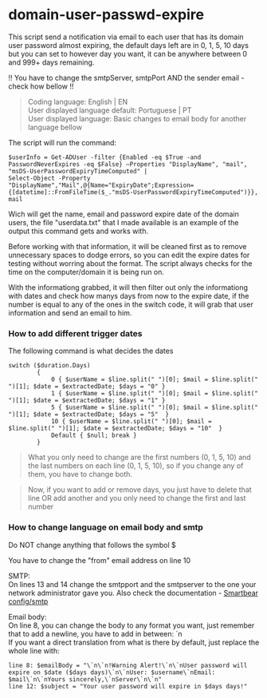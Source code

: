 # domain-user-passwd-expire
This script send a notification via email to each user that has its domain user password almost expiring, the default days left are in 0, 1, 5, 10 days but you can set to however day you want, it can be anywhere between 0 and 999+ days remaining.

!! You have to change the smtpServer, smtpPort AND the sender email - check how bellow !!

> Coding language: English | EN  
> User displayed language default: Portuguese | PT  
> User displayed language: Basic changes to email body for another language bellow

The script will run the command:
```
$userInfo = Get-ADUser -filter {Enabled -eq $True -and PasswordNeverExpires -eq $False} –Properties "DisplayName", "mail", "msDS-UserPasswordExpiryTimeComputed" |
Select-Object -Property "DisplayName","Mail",@{Name="ExpiryDate";Expression={[datetime]::FromFileTime($_."msDS-UserPasswordExpiryTimeComputed")}}, mail
```
Wich will get the name, email and password expire date of the domain users, the file "userdata.txt" that I made available is an example of the output this command gets and works with.  

Before working with that information, it will be cleaned first as to remove unnecessary spaces to dodge errors, so you can edit the expire dates for testing without worring about the format.
The script always checks for the time on the computer/domain it is being run on.

With the informationg grabbed, it will then filter out only the informationg with dates and check how manys days from now to the expire date, if the number is equal to any of the ones in the switch code, it will grab that user information and send an email to him.

### How to add different trigger dates
The following command is what decides the dates
```
switch ($duration.Days)
        {
            0 { $userName = $line.split(" ")[0]; $mail = $line.split(" ")[1]; $date = $extractedDate; $days = "0" }
            1 { $userName = $line.split(" ")[0]; $mail = $line.split(" ")[1]; $date = $extractedDate; $days = "1" }
            5 { $userName = $line.split(" ")[0]; $mail = $line.split(" ")[1]; $date = $extractedDate; $days = "5"  }
            10 { $userName = $line.split(" ")[0]; $mail = $line.split(" ")[1]; $date = $extractedDate; $days = "10"  }
            Default { $null; break }
        }
```
> What you only need to change are the first numbers (0, 1, 5, 10) and the last numbers on each line (0, 1, 5, 10), so if you change any of them, you have to change both.

> Now, if you want to add or remove days, you just have to delete that line OR add another and you only need to change the first and last number

### How to change language on email body and smtp
Do NOT change anything that follows the symbol $  

You have to change the "from" email address on line 10  

SMTP:  
On lines 13 and 14 change the smtpport and the smtpserver to the one your network administrator gave you. Also check the documentation - [Smartbear config/smtp](https://support.smartbear.com/swaggerhub/docs/enterprise/v1/config/smtp.html)  

Email body:  
On line 8, you can change the body to any format you want, just remember that to add a newline, you have to add in between: \`n  
If you want a direct translation from what is there by default, just replace the whole line with:  
```
line 8: $emailBody = "\`n\`n!Warning Alert!\`n\`nUser password will expire on $date ($days days)\`n\`nUser: $username\`nEmail: $mail\`n\`nYours sincerely,\`nServer\`n\`n"  
line 12: $subject = "Your user password will expire in $days days!"
```
